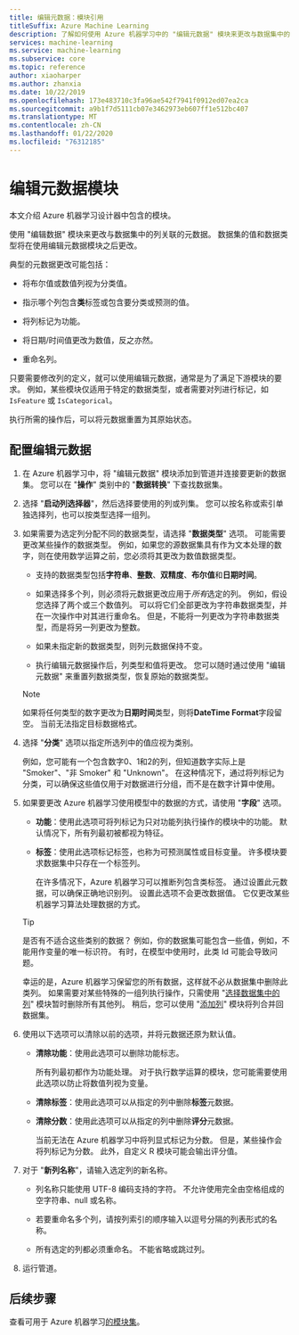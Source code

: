 ```yaml
---
title: 编辑元数据：模块引用
titleSuffix: Azure Machine Learning
description: 了解如何使用 Azure 机器学习中的 "编辑元数据" 模块来更改与数据集中的列关联的元数据。
services: machine-learning
ms.service: machine-learning
ms.subservice: core
ms.topic: reference
author: xiaoharper
ms.author: zhanxia
ms.date: 10/22/2019
ms.openlocfilehash: 173e483710c3fa96ae542f7941f0912ed07ea2ca
ms.sourcegitcommit: a9b1f7d5111cb07e3462973eb607ff1e512bc407
ms.translationtype: MT
ms.contentlocale: zh-CN
ms.lasthandoff: 01/22/2020
ms.locfileid: "76312185"
---
```

# <a name="edit-metadata-module"></a>编辑元数据模块

本文介绍 Azure 机器学习设计器中包含的模块。

使用 "编辑数据" 模块来更改与数据集中的列关联的元数据。 数据集的值和数据类型将在使用编辑元数据模块之后更改。

典型的元数据更改可能包括：
  
+ 将布尔值或数值列视为分类值。
  
+ 指示哪个列包含**类**标签或包含要分类或预测的值。
  
+ 将列标记为功能。
  
+ 将日期/时间值更改为数值，反之亦然。
  
+ 重命名列。
  
 只要需要修改列的定义，就可以使用编辑元数据，通常是为了满足下游模块的要求。 例如，某些模块仅适用于特定的数据类型，或者需要对列进行标记，如 `IsFeature` 或 `IsCategorical`。  
  
 执行所需的操作后，可以将元数据重置为其原始状态。
  
## <a name="configure-edit-metadata"></a>配置编辑元数据
  
1. 在 Azure 机器学习中，将 "编辑元数据" 模块添加到管道并连接要更新的数据集。 您可以在 "**操作**" 类别中的 "**数据转换**" 下查找数据集。
  
1. 选择 "**启动列选择器**"，然后选择要使用的列或列集。 您可以按名称或索引单独选择列，也可以按类型选择一组列。  
  
1. 如果需要为选定列分配不同的数据类型，请选择 "**数据类型**" 选项。 可能需要更改某些操作的数据类型。 例如，如果您的源数据集具有作为文本处理的数字，则在使用数学运算之前，您必须将其更改为数值数据类型。

    + 支持的数据类型包括**字符串**、**整数**、**双精度**、**布尔值**和**日期时间**。

    + 如果选择多个列，则必须将元数据更改应用于*所有*选定的列。 例如，假设您选择了两个或三个数值列。 可以将它们全部更改为字符串数据类型，并在一次操作中对其进行重命名。 但是，不能将一列更改为字符串数据类型，而是将另一列更改为整数。
  
    + 如果未指定新的数据类型，则列元数据保持不变。

    + 执行编辑元数据操作后，列类型和值将更改。 您可以随时通过使用 "编辑元数据" 来重置列数据类型，恢复原始的数据类型。  

    > [!NOTE]
    > 如果将任何类型的数字更改为**日期时间**类型，则将**DateTime Format**字段留空。 当前无法指定目标数据格式。  

1. 选择 "**分类**" 选项以指定所选列中的值应视为类别。

    例如，您可能有一个包含数字0、1和2的列，但知道数字实际上是 "Smoker"、"非 Smoker" 和 "Unknown"。 在这种情况下，通过将列标记为分类，可以确保这些值仅用于对数据进行分组，而不是在数字计算中使用。
  
1. 如果要更改 Azure 机器学习使用模型中的数据的方式，请使用 "**字段**" 选项。

    + **功能**：使用此选项可将列标记为只对功能列执行操作的模块中的功能。 默认情况下，所有列最初被都视为特征。  
  
    + **标签**：使用此选项标记标签，也称为可预测属性或目标变量。 许多模块要求数据集中只存在一个标签列。

        在许多情况下，Azure 机器学习可以推断列包含类标签。 通过设置此元数据，可以确保正确地识别列。 设置此选项不会更改数据值。 它仅更改某些机器学习算法处理数据的方式。
  
    > [!TIP]
    > 是否有不适合这些类别的数据？ 例如，你的数据集可能包含一些值，例如，不能用作变量的唯一标识符。 有时，在模型中使用时，此类 Id 可能会导致问题。
    >
    > 幸运的是，Azure 机器学习保留您的所有数据，这样就不必从数据集中删除此类列。 如果需要对某些特殊的一组列执行操作，只需使用 "[选择数据集中的列](select-columns-in-dataset.md)" 模块暂时删除所有其他列。 稍后，您可以使用 "[添加列](add-columns.md)" 模块将列合并回数据集。  
  
1. 使用以下选项可以清除以前的选项，并将元数据还原为默认值。  
  
    + **清除功能**：使用此选项可以删除功能标志。  
  
         所有列最初都作为功能处理。 对于执行数学运算的模块，您可能需要使用此选项以防止将数值列视为变量。
  
    + **清除标签**：使用此选项可以从指定的列中删除**标签**元数据。  
  
    + **清除分数**：使用此选项可以从指定的列中删除**评分**元数据。  
  
         当前无法在 Azure 机器学习中将列显式标记为分数。 但是，某些操作会将列标记为分数。 此外，自定义 R 模块可能会输出评分值。

1. 对于 "**新列名称**"，请输入选定列的新名称。  
  
    + 列名称只能使用 UTF-8 编码支持的字符。 不允许使用完全由空格组成的空字符串、null 或名称。  
  
    + 若要重命名多个列，请按列索引的顺序输入以逗号分隔的列表形式的名称。  
  
    + 所有选定的列都必须重命名。 不能省略或跳过列。  
  
1. 运行管道。  

## <a name="next-steps"></a>后续步骤

查看可用于 Azure 机器学习[的模块集](module-reference.md)。
